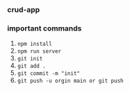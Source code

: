 ### crud-app

### important commands

1. `npm install`
2. `npm run server`
3. `git init`
4. `git add .`
5. `git commit -m "init"`
6. `git push -u orgin main or git push` 